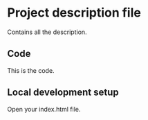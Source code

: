 # Project description file

Contains all the description.

## Code

This is the code.

## Local development setup

Open your index.html file.

